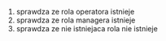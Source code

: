1. sprawdza ze rola operatora istnieje
2. sprawdza ze rola managera istnieje
3. sprawdza ze nie istniejaca rola nie istnieje
